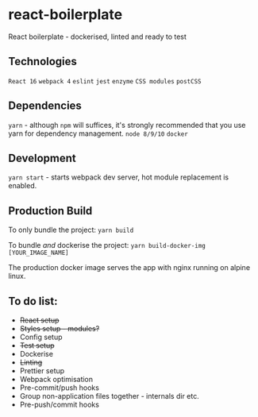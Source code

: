 # react-boilerplate
React boilerplate - dockerised, linted and ready to test

## Technologies

`React 16` `webpack 4` `eslint` `jest` `enzyme` `CSS modules` `postCSS`

## Dependencies

`yarn` - although `npm` will suffices, it's strongly recommended that you use yarn for dependency management.
`node 8/9/10`
`docker`

## Development

`yarn start` - starts webpack dev server, hot module replacement is enabled.

## Production Build

To only bundle the project: `yarn build`

To bundle *and* dockerise the project: `yarn build-docker-img [YOUR_IMAGE_NAME]`

The production docker image serves the app with nginx running on alpine linux.

## To do list:

- ~~React setup~~
- ~~Styles setup - modules?~~
- Config setup
- ~~Test setup~~
- Dockerise
- ~~Linting~~
- Prettier setup
- Webpack optimisation
- Pre-commit/push hooks
- Group non-application files together - internals dir etc.
- Pre-push/commit hooks